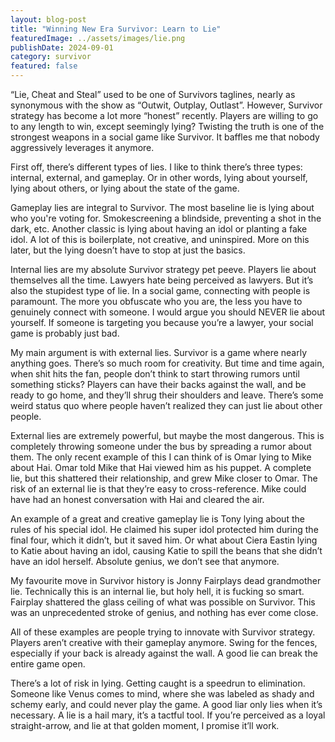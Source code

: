 ```yaml
---
layout: blog-post
title: "Winning New Era Survivor: Learn to Lie"
featuredImage: ../assets/images/lie.png
publishDate: 2024-09-01
category: survivor
featured: false
---
```


“Lie, Cheat and Steal” used to be one of Survivors taglines, nearly as synonymous with the show as “Outwit, Outplay, Outlast”. However, Survivor strategy has become a lot more “honest” recently. Players are willing to go to any length to win, except seemingly lying? Twisting the truth is one of the strongest weapons in a social game like Survivor. It baffles me that nobody aggressively leverages it anymore.

First off, there’s different types of lies. I like to think there’s three types: internal, external, and gameplay. Or in other words, lying about yourself, lying about others, or lying about the state of the game. 

Gameplay lies are integral to Survivor. The most baseline lie is lying about who you're voting for. Smokescreening a blindside, preventing a shot in the dark, etc. Another classic is lying about having an idol or planting a fake idol. A lot of this is boilerplate, not creative, and uninspired. More on this later, but the lying doesn’t have to stop at just the basics.

Internal lies are my absolute Survivor strategy pet peeve. Players lie about themselves all the time. Lawyers hate being perceived as lawyers. But it’s also the stupidest type of lie. In a social game, connecting with people is paramount. The more you obfuscate who you are, the less you have to genuinely connect with someone. I would argue you should NEVER lie about yourself. If someone is targeting you because you’re a lawyer, your social game is probably just bad.

My main argument is with external lies. Survivor is a game where nearly anything goes. There’s so much room for creativity. But time and time again, when shit hits the fan, people don’t think to start throwing rumors until something sticks? Players can have their backs against the wall, and be ready to go home, and they’ll shrug their shoulders and leave. There’s some weird status quo where people haven’t realized they can just lie about other people.

External lies are extremely powerful, but maybe the most dangerous. This is completely throwing someone under the bus by spreading a rumor about them. The only recent example of this I can think of is Omar lying to Mike about Hai. Omar told Mike that Hai viewed him as his puppet. A complete lie, but this shattered their relationship, and grew Mike closer to Omar. The risk of an external lie is that they’re easy to cross-reference. Mike could have had an honest conversation with Hai and cleared the air.

An example of a great and creative gameplay lie is Tony lying about the rules of his special idol. He claimed his super idol protected him during the final four, which it didn’t, but it saved him. Or what about Ciera Eastin lying to Katie about having an idol, causing Katie to spill the beans that she didn’t have an idol herself. Absolute genius, we don’t see that anymore.

My favourite move in Survivor history is Jonny Fairplays dead grandmother lie. Technically this is an internal lie, but holy hell, it is fucking so smart. Fairplay shattered the glass ceiling of what was possible on Survivor. This was an unprecedented stroke of genius, and nothing has ever come close. 

All of these examples are people trying to innovate with Survivor strategy. Players aren’t creative with their gameplay anymore. Swing for the fences, especially if your back is already against the wall. A good lie can break the entire game open.

There’s a lot of risk in lying. Getting caught is a speedrun to elimination. Someone like Venus comes to mind, where she was labeled as shady and schemy early, and could never play the game. A good liar only lies when it’s necessary. A lie is a hail mary, it’s a tactful tool. If you’re perceived as a loyal straight-arrow, and lie at that golden moment, I promise it’ll work. 


